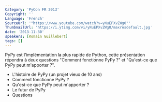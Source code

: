 ```yaml
---
Category: 'PyCon FR 2013'
Copyright: ''
Language: 'French'
SourceUrl: '"https://www.youtube.com/watch?v=yNuEPXvZWg0"'
ThumbnailUrl: 'https://i.ytimg.com/vi/yNuEPXvZWg0/maxresdefault.jpg'
date: '2013-11-30'
speakers: [Romain Guillebert]
tags: []
---
```

PyPy est l'implémentation la plus rapide de Python, cette présentation répondra à deux questions "Comment fonctionne PyPy ?" et "Qu'est-ce que PyPy peut m'apporter ?".

- L'histoire de PyPy (un projet vieux de 10 ans)
- Comment fonctionne PyPy ?
- Qu'est-ce que PyPy peut m'apporter ?
- Le futur de PyPy
- Questions